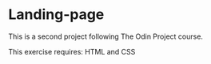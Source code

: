 # Landing-page

This is a second project following The Odin Project course.

This exercise requires:
HTML and CSS
